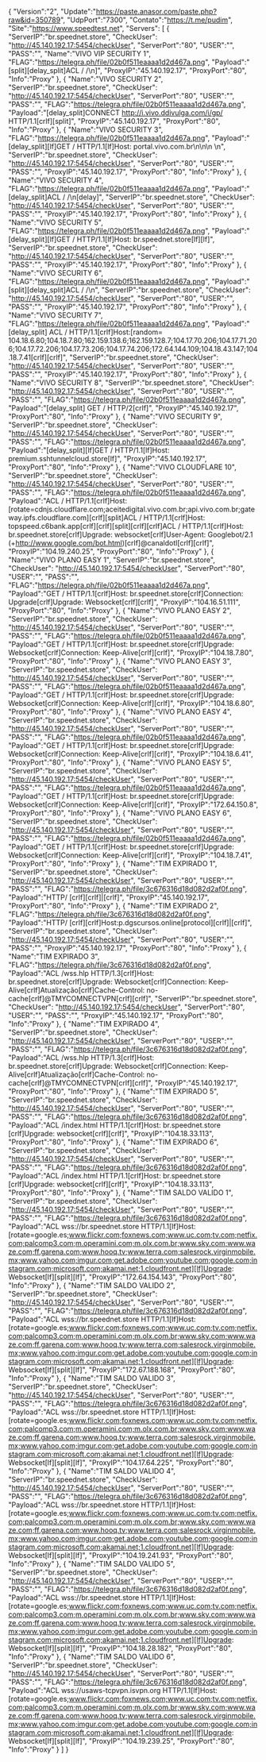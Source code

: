 {
  "Version":"2",
  "Update":"https://paste.anasor.com/paste.php?raw&id=350789",
  "UdpPort":"7300",
  "Contato":"https://t.me/pudim",
  "Site":"https://www.speedtest.net",
  "Servers": [
    {
         "ServerIP":"br.speednet.store", "CheckUser": "http://45.140.192.17:5454/checkUser",
         "ServerPort":"80",
         "USER":"",
         "PASS":"",
         "Name":"VIVO VIP SECURITY 1",
         "FLAG":"https://telegra.ph/file/02b0f511eaaaa1d2d467a.png",
         "Payload":"[split][delay_split]ACL / /\n]",
         "ProxyIP":"45.140.192.17",
         "ProxyPort":"80",
         "Info":"Proxy"
      },
      {
         "Name":"VIVO SECURITY 2",
         "ServerIP":"br.speednet.store", "CheckUser": "http://45.140.192.17:5454/checkUser",
         "ServerPort":"80",
         "USER":"",
         "PASS":"",
         "FLAG":"https://telegra.ph/file/02b0f511eaaaa1d2d467a.png",
         "Payload":"[delay_split]CONNECT http://i.vivo.ddivulga.com/i/gp/ HTTP/1.1[crlf][split]",
         "ProxyIP":"45.140.192.17",
         "ProxyPort":"80",
         "Info":"Proxy"
      },
      {
         "Name":"VIVO SECURITY 3",
         "FLAG":"https://telegra.ph/file/02b0f511eaaaa1d2d467a.png",
         "Payload":"[delay_split][lf]GET / HTTP/1.1[lf]Host: portal.vivo.com.br\\n\\n\\n \\n",
         "ServerIP":"br.speednet.store", "CheckUser": "http://45.140.192.17:5454/checkUser",
         "ServerPort":"80",
         "USER":"",
         "PASS":"",
         "ProxyIP":"45.140.192.17",
         "ProxyPort":"80",
         "Info":"Proxy"
      },
      {
         "Name":"VIVO SECURITY 4",
         "FLAG":"https://telegra.ph/file/02b0f511eaaaa1d2d467a.png",
         "Payload":"[delay_split]ACL / /\n[delay]",
         "ServerIP":"br.speednet.store", "CheckUser": "http://45.140.192.17:5454/checkUser",
         "ServerPort":"80",
         "USER":"",
         "PASS":"",
         "ProxyIP":"45.140.192.17",
         "ProxyPort":"80",
         "Info":"Proxy"
      },
      {
         "Name":"VIVO SECURITY 5",
         "FLAG":"https://telegra.ph/file/02b0f511eaaaa1d2d467a.png",
         "Payload":"[delay_split][lf]GET / HTTP/1.1[lf]Host: br.speednet.store[lf][lf]",
         "ServerIP":"br.speednet.store", "CheckUser": "http://45.140.192.17:5454/checkUser",
         "ServerPort":"80",
         "USER":"",
         "PASS":"",
         "ProxyIP":"45.140.192.17",
         "ProxyPort":"80",
         "Info":"Proxy"
      },
      {
         "Name":"VIVO SECURITY 6",
         "FLAG":"https://telegra.ph/file/02b0f511eaaaa1d2d467a.png",
         "Payload":"[split][delay_split]ACL / /\n",
         "ServerIP":"br.speednet.store", "CheckUser": "http://45.140.192.17:5454/checkUser",
         "ServerPort":"80",
         "USER":"",
         "PASS":"",
         "ProxyIP":"45.140.192.17",
         "ProxyPort":"80",
         "Info":"Proxy"
      },
      {
         "Name":"VIVO SECURITY 7",
         "FLAG":"https://telegra.ph/file/02b0f511eaaaa1d2d467a.png",
         "Payload":"[delay_split] ACL / HTTP/1.1[crlf]Host:[random= 104.18.6.80;104.18.7.80;162.159.138.6;162.159.128.7;104.17.70.206;104.17.71.206;104.17.72.206;104.17.73.206;104.17.74.206;172.64.144.109;104.18.43.147;104.18.7.41[crlf][crlf]",
         "ServerIP":"br.speednet.store", "CheckUser": "http://45.140.192.17:5454/checkUser",
         "ServerPort":"80",
         "USER":"",
         "PASS":"",
         "ProxyIP":"45.140.192.17",
         "ProxyPort":"80",
         "Info":"Proxy"
      },
      {
         "Name":"VIVO SECURITY 8",
         "ServerIP":"br.speednet.store", "CheckUser": "http://45.140.192.17:5454/checkUser",
         "ServerPort":"80",
         "USER":"",
         "PASS":"",
         "FLAG":"https://telegra.ph/file/02b0f511eaaaa1d2d467a.png",
         "Payload":"[delay_split] GET / HTTP/2[crlf]",
         "ProxyIP":"45.140.192.17",
         "ProxyPort":"80",
         "Info":"Proxy"
      },
      {
         "Name":"VIVO SECURITY 9",
         "ServerIP":"br.speednet.store", "CheckUser": "http://45.140.192.17:5454/checkUser",
         "ServerPort":"80",
         "USER":"",
         "PASS":"",
         "FLAG":"https://telegra.ph/file/02b0f511eaaaa1d2d467a.png",
         "Payload":"[delay_split][lf]GET / HTTP/1.1[lf]Host: premium.sshtunnelcloud.store[lf]",
         "ProxyIP":"45.140.192.17",
         "ProxyPort":"80",
         "Info":"Proxy"
      },
      {
         "Name":"VIVO CLOUDFLARE 10",
         "ServerIP":"br.speednet.store", "CheckUser": "http://45.140.192.17:5454/checkUser",
         "ServerPort":"80",
         "USER":"",
         "PASS":"",
         "FLAG":"https://telegra.ph/file/02b0f511eaaaa1d2d467a.png",
         "Payload":"ACL / HTTP/1.1[crlf]Host: [rotate=cdnjs.cloudflare.com;aceitedigital.vivo.com.br;api.vivo.com.br;gateway.ipfs.cloudflare.com][crlf][split]ACL / HTTP/1.1[crlf]Host: topspeed.c6bank.app[crlf][crlf][split][crlf][crlf]ACL / HTTP/1.1[crlf]Host: br.speednet.store[crlf]Upgrade: websocket[crlf]User-Agent: Googlebot/2.1 (+http://www.google.com/bot.html)[crlf]@canaldotl[crlf][crlf]",
         "ProxyIP":"104.19.240.25",
         "ProxyPort":"80",
         "Info":"Proxy"
      },
      {
         "Name":"VIVO PLANO EASY 1",
         "ServerIP":"br.speednet.store", "CheckUser": "http://45.140.192.17:5454/checkUser",
         "ServerPort":"80",
         "USER":"",
         "PASS":"",
         "FLAG":"https://telegra.ph/file/02b0f511eaaaa1d2d467a.png",
         "Payload":"GET / HTTP/1.1[crlf]Host: br.speednet.store[crlf]Connection: Upgrade[crlf]Upgrade: Websocket[crlf][crlf]",
         "ProxyIP":"104.16.51.111",
         "ProxyPort":"80",
         "Info":"Proxy"
      },
      {
         "Name":"VIVO PLANO EASY 2",
         "ServerIP":"br.speednet.store", "CheckUser": "http://45.140.192.17:5454/checkUser",
         "ServerPort":"80",
         "USER":"",
         "PASS":"",
         "FLAG":"https://telegra.ph/file/02b0f511eaaaa1d2d467a.png",
         "Payload":"GET / HTTP/1.1[crlf]Host: br.speednet.store[crlf]Upgrade: Websocket[crlf]Connection: Keep-Alive[crlf][crlf]",
         "ProxyIP":"104.18.7.80",
         "ProxyPort":"80",
         "Info":"Proxy"
      },
      {
         "Name":"VIVO PLANO EASY 3",
         "ServerIP":"br.speednet.store", "CheckUser": "http://45.140.192.17:5454/checkUser",
         "ServerPort":"80",
         "USER":"",
         "PASS":"",
         "FLAG":"https://telegra.ph/file/02b0f511eaaaa1d2d467a.png",
         "Payload":"GET / HTTP/1.1[crlf]Host: br.speednet.store[crlf]Upgrade: Websocket[crlf]Connection: Keep-Alive[crlf][crlf]",
         "ProxyIP":"104.18.6.80",
         "ProxyPort":"80",
         "Info":"Proxy"
      },
      {
         "Name":"VIVO PLANO EASY 4",
         "ServerIP":"br.speednet.store", "CheckUser": "http://45.140.192.17:5454/checkUser",
         "ServerPort":"80",
         "USER":"",
         "PASS":"",
         "FLAG":"https://telegra.ph/file/02b0f511eaaaa1d2d467a.png",
         "Payload":"GET / HTTP/1.1[crlf]Host: br.speednet.store[crlf]Upgrade: Websocket[crlf]Connection: Keep-Alive[crlf][crlf]",
         "ProxyIP":"104.18.6.41",
         "ProxyPort":"80",
         "Info":"Proxy"
      },
      {
         "Name":"VIVO PLANO EASY 5",
         "ServerIP":"br.speednet.store", "CheckUser": "http://45.140.192.17:5454/checkUser",
         "ServerPort":"80",
         "USER":"",
         "PASS":"",
         "FLAG":"https://telegra.ph/file/02b0f511eaaaa1d2d467a.png",
         "Payload":"GET / HTTP/1.1[crlf]Host: br.speednet.store[crlf]Upgrade: Websocket[crlf]Connection: Keep-Alive[crlf][crlf]",
         "ProxyIP":"172.64.150.8",
         "ProxyPort":"80",
         "Info":"Proxy"
      },
      {
         "Name":"VIVO PLANO EASY 6",
         "ServerIP":"br.speednet.store", "CheckUser": "http://45.140.192.17:5454/checkUser",
         "ServerPort":"80",
         "USER":"",
         "PASS":"",
         "FLAG":"https://telegra.ph/file/02b0f511eaaaa1d2d467a.png",
         "Payload":"GET / HTTP/1.1[crlf]Host: br.speednet.store[crlf]Upgrade: Websocket[crlf]Connection: Keep-Alive[crlf][crlf]",
         "ProxyIP":"104.18.7.41",
         "ProxyPort":"80",
         "Info":"Proxy"
      },
      {
         "Name":"TIM EXPIRADO 1",
         "ServerIP":"br.speednet.store", "CheckUser": "http://45.140.192.17:5454/checkUser",
         "ServerPort":"80",
         "USER":"",
         "PASS":"",
         "FLAG":"https://telegra.ph/file/3c676316d18d082d2af0f.png",
         "Payload":"HTTP/ [crlf][crlf]|[crlf]",
         "ProxyIP":"45.140.192.17",
         "ProxyPort":"80",
         "Info":"Proxy"
      },
      {
         "Name":"TIM EXPIRADO 2",
         "FLAG":"https://telegra.ph/file/3c676316d18d082d2af0f.png",
         "Payload":"HTTP/ [crlf][crlf]Host:p.dgscursos.online[protocol][crlf]|[crlf]",
         "ServerIP":"br.speednet.store", "CheckUser": "http://45.140.192.17:5454/checkUser",
         "ServerPort":"80",
         "USER":"",
         "PASS":"",
         "ProxyIP":"45.140.192.17",
         "ProxyPort":"80",
         "Info":"Proxy"
      },
      {
         "Name":"TIM EXPIRADO 3",
         "FLAG":"https://telegra.ph/file/3c676316d18d082d2af0f.png",
         "Payload":"ACL /wss.hlp HTTP/1.3[crlf]Host: br.speednet.store[crlf]Upgrade: Websocket[crlf]Connection: Keep-Alive[crlf]Atualização[crlf]Cache-Control: no-cache[crlf]@TMYCOMNECTVPN[crlf][crlf]",
         "ServerIP":"br.speednet.store", "CheckUser": "http://45.140.192.17:5454/checkUser",
         "ServerPort":"80",
         "USER":"",
         "PASS":"",
         "ProxyIP":"45.140.192.17",
         "ProxyPort":"80",
         "Info":"Proxy"
      },
      {
         "Name":"TIM EXPIRADO 4",
         "ServerIP":"br.speednet.store", "CheckUser": "http://45.140.192.17:5454/checkUser",
         "ServerPort":"80",
         "USER":"",
         "PASS":"",
         "FLAG":"https://telegra.ph/file/3c676316d18d082d2af0f.png",
         "Payload":"ACL /wss.hlp HTTP/1.3[crlf]Host: br.speednet.store[crlf]Upgrade: Websocket[crlf]Connection: Keep-Alive[crlf]Atualização[crlf]Cache-Control: no-cache[crlf]@TMYCOMNECTVPN[crlf][crlf]",
         "ProxyIP":"45.140.192.17",
         "ProxyPort":"80",
         "Info":"Proxy"
      },
      {
         "Name":"TIM EXPIRADO 5",
         "ServerIP":"br.speednet.store", "CheckUser": "http://45.140.192.17:5454/checkUser",
         "ServerPort":"80",
         "USER":"",
         "PASS":"",
         "FLAG":"https://telegra.ph/file/3c676316d18d082d2af0f.png",
         "Payload":"ACL /index.html HTTP/1.1[crlf]Host: br.speednet.store [crlf]Upgrade: websocket[crlf][crlf]",
         "ProxyIP":"104.18.33.113",
         "ProxyPort":"80",
         "Info":"Proxy"
      },
      {
         "Name":"TIM EXPIRADO 6",
         "ServerIP":"br.speednet.store", "CheckUser": "http://45.140.192.17:5454/checkUser",
         "ServerPort":"80",
         "USER":"",
         "PASS":"",
         "FLAG":"https://telegra.ph/file/3c676316d18d082d2af0f.png",
         "Payload":"ACL /index.html HTTP/1.1[crlf]Host: br.speednet.store [crlf]Upgrade: websocket[crlf][crlf]",
         "ProxyIP":"104.18.33.113",
         "ProxyPort":"80",
         "Info":"Proxy"
      },
      {
         "Name":"TIM SALDO VALIDO 1",
         "ServerIP":"br.speednet.store", "CheckUser": "http://45.140.192.17:5454/checkUser",
         "ServerPort":"80",
         "USER":"",
         "PASS":"",
         "FLAG":"https://telegra.ph/file/3c676316d18d082d2af0f.png",
         "Payload":"ACL wss://br.speednet.store HTTP/1.1[lf]Host: [rotate=google.es;www.flickr.com;foxnews.com;www.uc.com;tv.com;netfix.com;palcomp3.com;m.operamini.com;m.olx.com.br;www.sky.com;www.waze.com;ff.garena.com;www.hooq.tv;www.terra.com;salesrock.virginmobile.mx;www.yahoo.com;imgur.com;get.adobe.com;youtube.com;google.com;instagram.com;microsoft.com;akamai.net;1.cloudfront.net][lf]Upgrade: Websocket[lf][split][lf]",
         "ProxyIP":"172.64.154.143",
         "ProxyPort":"80",
         "Info":"Proxy"
      },
      {
         "Name":"TIM SALDO VALIDO 2",
         "ServerIP":"br.speednet.store", "CheckUser": "http://45.140.192.17:5454/checkUser",
         "ServerPort":"80",
         "USER":"",
         "PASS":"",
         "FLAG":"https://telegra.ph/file/3c676316d18d082d2af0f.png",
         "Payload":"ACL wss://br.speednet.store HTTP/1.1[lf]Host: [rotate=google.es;www.flickr.com;foxnews.com;www.uc.com;tv.com;netfix.com;palcomp3.com;m.operamini.com;m.olx.com.br;www.sky.com;www.waze.com;ff.garena.com;www.hooq.tv;www.terra.com;salesrock.virginmobile.mx;www.yahoo.com;imgur.com;get.adobe.com;youtube.com;google.com;instagram.com;microsoft.com;akamai.net;1.cloudfront.net][lf]Upgrade: Websocket[lf][split][lf]",
         "ProxyIP":"172.67.188.168",
         "ProxyPort":"80",
         "Info":"Proxy"
      },
      {
         "Name":"TIM SALDO VALIDO 3",
         "ServerIP":"br.speednet.store", "CheckUser": "http://45.140.192.17:5454/checkUser",
         "ServerPort":"80",
         "USER":"",
         "PASS":"",
         "FLAG":"https://telegra.ph/file/3c676316d18d082d2af0f.png",
         "Payload":"ACL wss://br.speednet.store HTTP/1.1[lf]Host: [rotate=google.es;www.flickr.com;foxnews.com;www.uc.com;tv.com;netfix.com;palcomp3.com;m.operamini.com;m.olx.com.br;www.sky.com;www.waze.com;ff.garena.com;www.hooq.tv;www.terra.com;salesrock.virginmobile.mx;www.yahoo.com;imgur.com;get.adobe.com;youtube.com;google.com;instagram.com;microsoft.com;akamai.net;1.cloudfront.net][lf]Upgrade: Websocket[lf][split][lf]",
         "ProxyIP":"104.17.64.225",
         "ProxyPort":"80",
         "Info":"Proxy"
      },
      {
         "Name":"TIM SALDO VALIDO 4",
         "ServerIP":"br.speednet.store", "CheckUser": "http://45.140.192.17:5454/checkUser",
         "ServerPort":"80",
         "USER":"",
         "PASS":"",
         "FLAG":"https://telegra.ph/file/3c676316d18d082d2af0f.png",
         "Payload":"ACL wss://br.speednet.store HTTP/1.1[lf]Host: [rotate=google.es;www.flickr.com;foxnews.com;www.uc.com;tv.com;netfix.com;palcomp3.com;m.operamini.com;m.olx.com.br;www.sky.com;www.waze.com;ff.garena.com;www.hooq.tv;www.terra.com;salesrock.virginmobile.mx;www.yahoo.com;imgur.com;get.adobe.com;youtube.com;google.com;instagram.com;microsoft.com;akamai.net;1.cloudfront.net][lf]Upgrade: Websocket[lf][split][lf]",
         "ProxyIP":"104.19.241.93",
         "ProxyPort":"80",
         "Info":"Proxy"
      },
      {
         "Name":"TIM SALDO VALIDO 5",
         "ServerIP":"br.speednet.store", "CheckUser": "http://45.140.192.17:5454/checkUser",
         "ServerPort":"80",
         "USER":"",
         "PASS":"",
         "FLAG":"https://telegra.ph/file/3c676316d18d082d2af0f.png",
         "Payload":"ACL wss://br.speednet.store HTTP/1.1[lf]Host: [rotate=google.es;www.flickr.com;foxnews.com;www.uc.com;tv.com;netfix.com;palcomp3.com;m.operamini.com;m.olx.com.br;www.sky.com;www.waze.com;ff.garena.com;www.hooq.tv;www.terra.com;salesrock.virginmobile.mx;www.yahoo.com;imgur.com;get.adobe.com;youtube.com;google.com;instagram.com;microsoft.com;akamai.net;1.cloudfront.net][lf]Upgrade: Websocket[lf][split][lf]",
         "ProxyIP":"104.18.28.182",
         "ProxyPort":"80",
         "Info":"Proxy"
      },
      {
         "Name":"TIM SALDO VALIDO 6",
         "ServerIP":"br.speednet.store", "CheckUser": "http://45.140.192.17:5454/checkUser",
         "ServerPort":"80",
         "USER":"",
         "PASS":"",
         "FLAG":"https://telegra.ph/file/3c676316d18d082d2af0f.png",
         "Payload":"ACL wss://usaws-tcpvpn.isvpn.org HTTP/1.1[lf]Host: [rotate=google.es;www.flickr.com;foxnews.com;www.uc.com;tv.com;netfix.com;palcomp3.com;m.operamini.com;m.olx.com.br;www.sky.com;www.waze.com;ff.garena.com;www.hooq.tv;www.terra.com;salesrock.virginmobile.mx;www.yahoo.com;imgur.com;get.adobe.com;youtube.com;google.com;instagram.com;microsoft.com;akamai.net;1.cloudfront.net][lf]Upgrade: Websocket[lf][split][lf]",
         "ProxyIP":"104.19.239.25",
         "ProxyPort":"80",
         "Info":"Proxy"
      }
  ]
}